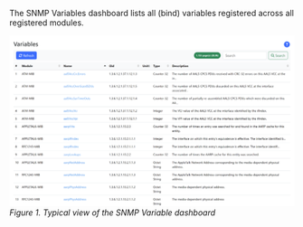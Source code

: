 The SNMP Variables dashboard lists all (bind) variables registered across all registered modules.

![SNMP Variable Dashboard](images/variable_dashboard.png)
_Figure 1. Typical view of the SNMP Variable dashboard_